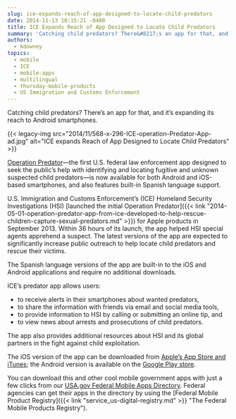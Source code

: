 ```yaml
---
slug: ice-expands-reach-of-app-designed-to-locate-child-predators
date: 2014-11-13 10:15:21 -0400
title: ICE Expands Reach of App Designed to Locate Child Predators
summary: 'Catching child predators? There&#8217;s an app for that, and it&#8217;s expanding its reach to Android smartphones. Operation Predator&mdash;the first U.S. federal law enforcement app designed to seek the public&#8217;s help with identifying and locating fugitive and unknown suspected child predators&mdash;is now'
authors:
  - kdowney
topics:
  - mobile
  - ICE
  - mobile-apps
  - multilingual
  - thursday-mobile-products
  - US Immigration and Customs Enforcement
---
```


Catching child predators? There&#8217;s an app for that, and it&#8217;s expanding its reach to Android smartphones.

{{< legacy-img src="2014/11/568-x-296-ICE-operation-Predator-App-ad.jpg" alt="ICE expands Reach of App Designed to Locate Child Predators" >}}

[Operation Predator](https://www.ice.gov/predator/predator-app.htm)—the first U.S. federal law enforcement app designed to seek the public&#8217;s help with identifying and locating fugitive and unknown suspected child predators—is now available for both Android and iOS-based smartphones, and also features built-in Spanish language support.

U.S. Immigration and Customs Enforcement&#8217;s (ICE) Homeland Security Investigations (HSI) [launched the initial Operation Predator]({{< link "2014-05-01-operation-predator-app-from-ice-developed-to-help-rescue-children-capture-sexual-predators.md" >}}) for Apple products in September 2013. Within 36 hours of its launch, the app helped HSI special agents apprehend a suspect. The latest versions of the app are expected to significantly increase public outreach to help locate child predators and rescue their victims.

The Spanish language versions of the app are built-in to the iOS and Android applications and require no additional downloads.

ICE&#8217;s predator app allows users:

  * to receive alerts in their smartphones about wanted predators,
  * to share the information with friends via email and social media tools,
  * to provide information to HSI by calling or submitting an online tip, and
  * to view news about arrests and prosecutions of child predators.

The app also provides additional resources about HSI and its global partners in the fight against child exploitation.

The iOS version of the app can be downloaded from [Apple&#8217;s App Store and iTunes](https://itunes.apple.com/us/app/operation-predator/id695130859?mt=8); the Android version is available on the [Google Play store](https://play.google.com/store/apps/details?id=com.java.ice).

You can download this and other cool mobile government apps with just a few clicks from our [USA.gov Federal Mobile Apps Directory](http://www.usa.gov/mobileapps.shtml). Federal agencies can get their apps in the directory by using the [Federal Mobile Product Registry]({{< link "service_us-digital-registry.md" >}} "The Federal Mobile Products Registry").